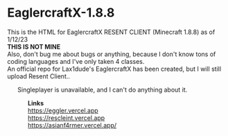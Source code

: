 # **EaglercraftX-1.8.8**
This is the HTML for EaglercraftX RESENT CLIENT (Minecraft 1.8.8) as of 1/12/23
<br>**THIS IS NOT MINE**<br>
Also, don't bug me about bugs or anything, because I don't know tons of coding languages and I've only taken 4 classes.
<br>An official repo for Lax1dude's EaglercraftX has been created, but I will still upload Resent Client..<br>
<ul>Singleplayer is unavailable, and I can't do anything about it.<ul>

**Links**
<br>https://eggler.vercel.app
<br>https://rescleint.vercel.app
<br>https://asianf4rmer.vercel.app/



